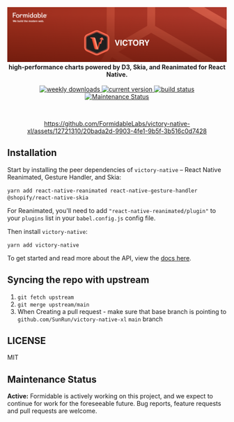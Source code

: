 <div align="center">
  <a href="https://formidable.com/open-source/" target="_blank">
    <img alt="Victory — Formidable, We build the modern web" src="https://raw.githubusercontent.com/FormidableLabs/victory-native-xl/main/victory-hero.png" />
  </a>

  <strong>
    high-performance charts powered by D3, Skia, and Reanimated for React Native.
  </strong>

  <br />
  <br />

  <a href="https://npmjs.com/package/victory-native">
    <img alt="weekly downloads" src="https://img.shields.io/npm/dw/victory-native.svg">
  </a>
  <a href="https://npmjs.com/package/victory-native">
    <img alt="current version" src="https://img.shields.io/npm/v/victory-native.svg">
  </a>
  <a href="https://github.com/FormidableLabs/victory-native/actions">
    <img alt="build status" src="https://github.com/FormidableLabs/victory/actions/workflows/ci.yml/badge.svg">
  </a>

  <a href="https://github.com/FormidableLabs/victory-native-xl#maintenance-status">
    <img alt="Maintenance Status" src="https://img.shields.io/badge/maintenance-active-green.svg" />
  </a>
</div>

<p>&nbsp;</p>

<div align="center">

https://github.com/FormidableLabs/victory-native-xl/assets/12721310/20bada2d-9903-4fe1-9b5f-3b516c0d7428

</div>

## Installation

Start by installing the peer dependencies of `victory-native` – React Native Reanimated, Gesture Handler, and Skia:

```shell
yarn add react-native-reanimated react-native-gesture-handler @shopify/react-native-skia
```

For Reanimated, you'll need to add `"react-native-reanimated/plugin"` to your `plugins` list in your `babel.config.js` config file.

Then install `victory-native`:

```shell
yarn add victory-native
```

To get started and read more about the API, view the [docs here](https://formidable.com/open-source/victory-native).

## Syncing the repo with upstream

1. `git fetch upstream`
1. `git merge upstream/main`
1. When Creating a pull request - make sure that base branch is pointing to `github.com/SunRun/victory-native-xl` `main` branch

## LICENSE

MIT

## Maintenance Status

**Active:** Formidable is actively working on this project, and we expect to continue for work for the foreseeable future. Bug reports, feature requests and pull requests are welcome.

[maintenance-image]: https://img.shields.io/badge/maintenance-active-green.svg
